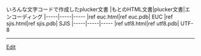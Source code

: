 ---
---
いろんな文字コードで作成したplucker文書
|もとのHTML文書|plucker文書|エンコーディング
|-----|-----|-----
|ref euc.html|ref euc.pdb| EUC
|ref sjis.html|ref sjis.pdb| SJIS
|-----|-----|-----
|ref utf8.html|ref utf8.pdb| UTF-8

<!--  -->


----
[Edit](https://github.com/vitroid/vitroid.github.io/edit/master/MD/NewsClip_test.md)
